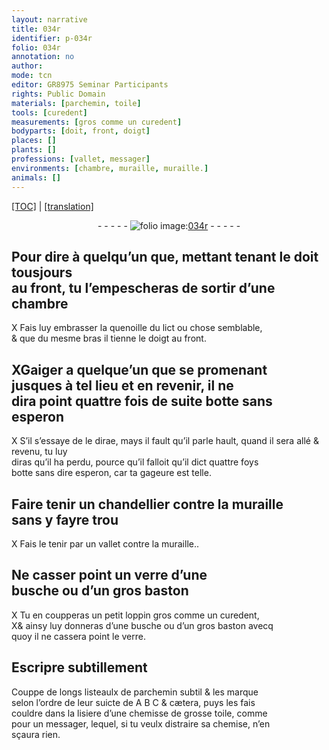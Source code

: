 ```yaml
---
layout: narrative
title: 034r
identifier: p-034r
folio: 034r
annotation: no
author:
mode: tcn
editor: GR8975 Seminar Participants
rights: Public Domain
materials: [parchemin, toile]
tools: [curedent]
measurements: [gros comme un curedent]
bodyparts: [doit, front, doigt]
places: []
plants: []
professions: [vallet, messager]
environments: [chambre, muraille, muraille.]
animals: []
---
```


 <p><a href="{{ site.baseurl }}/normalized/">[TOC]</a> | <a href="{{ site.baseurl }}/texts/p-034r_tl/" target="_blank">[translation]</a></p><div class="folio" align="center">- - - - - <a href="http://gallica.bnf.fr/ark:/12148/btv1b10500001g/f73.image" target="_blank"><img src="https://cu-mkp.github.io/2017-workshop-edition/assets/photo-icon.png" alt="folio image: " style="display:inline-block; margin-bottom:-3px;"/>034r</a> - - - - - </div>  
  

## Pour dire à quelqu’un que, <span class="del">mettant</span> <span class="add">tenant</span> le <span class="bp">doit</span> tousjours<br/> au <span class="bp">front</span>, tu l’empescheras de sortir d’une <span class="env">chambre</span>

 X
Fais luy embrasser la quenoille du lict ou chose semblable,<br/> & que du mesme bras il tienne le <span class="bp">doigt</span> au <span class="bp">front</span>.
 
 
  

## XGaiger a quelqu<span class="del">e</span>’un que se promenant<br/> jusques à tel lieu et en revenir, il ne<br/> dira point quattre fois de suite botte sa<span class="exp">n</span>s espero<span class="exp">n</span>

 
X S’il s’essaye de le dir<span class="del">a</span>e, <span class="add">mays il fault qu’il parle hault</span>, quand il sera allé & revenu, tu luy<br/> diras qu’il ha perdu, pource qu’il falloit qu’il dict quattre foys<br/> botte sans dire esperon, car ta gageure est telle.
 
 
  

## Faire tenir un chandellier co<span class="exp">n</span>tre la <span class="env">muraille</span><br/> sans y fayre trou

 
X Fais le tenir par un <span class="pro">vallet</span> contre la <span class="env">muraille.</span>.
 
 
  

## Ne casser point un verre d’une<br/> busche ou d’un gros baston

 
X Tu en coupperas un petit loppin <span class="ms">gros comme un <span class="tl">curedent</span></span>,<br/> X& ainsy luy donneras d’une busche ou d’un gros baston avecq<br/> quoy il ne cassera point le verre.
 
 
  

## Escripre subtillement

 
Couppe de longs listeaulx de <span class="m">parchemin</span> subtil & les marque<br/> selon l’ordre de leur suicte de A B C & cætera, puys les fais<br/> couldre dans la lisiere d’une chemisse de grosse <span class="m">toile</span>, co<span class="exp">mm</span>e<br/> pour un <span class="pro">messager</span>, lequel, si tu veulx distraire sa chemise, n’en<br/> sçaura rien.
 
 
